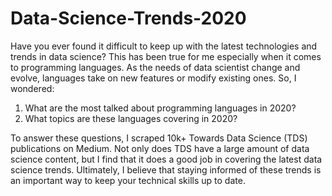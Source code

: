 # Data-Science-Trends-2020

Have you ever found it difficult to keep up with the latest technologies and trends in data science? This has been true for me especially when it comes to programming languages. As the needs of data scientist change and evolve, languages take on new features or modify existing ones. So, I wondered:

1) What are the most talked about programming languages in 2020?
2) What topics are these languages covering in 2020?

To answer these questions, I scraped 10k+ Towards Data Science (TDS) publications on Medium. Not only does TDS have a large amount of data science content, but I find that it does a good job in covering the latest data science trends. Ultimately, I believe that staying informed of these trends is an important way to keep your technical skills up to date.
